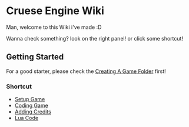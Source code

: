 # Cruese Engine Wiki
Man, welcome to this Wiki i've made :D

Wanna check something? look on the right panel! or click some shortcut!

## Getting Started
For a good starter, please check the [Creating A Game Folder](https://github.com/JoaTH-Team/Cruese-Engine/wiki/Setup-Game) first!

### Shortcut
* [Setup Game](https://github.com/JoaTH-Team/Cruese-Engine/wiki/Setup-Game)
* [Coding Game](https://github.com/JoaTH-Team/Cruese-Engine/wiki/Coding-Game)
* [Adding Credits](https://github.com/JoaTH-Team/Cruese-Engine/wiki/Adding-Credits)
* [Lua Code](https://github.com/JoaTH-Team/Cruese-Engine/wiki/Lua-Code)